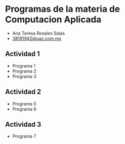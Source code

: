 # Programas de la materia de Computacion Aplicada
- Ana Teresa Rosales Salas
- 38191942@uaz.com.mx

## Actividad 1
- Programa 1
- Programa 2
- Programa 3 

## Actividad 2 
- Programa 5
- Programa 6 

## Actividad 3
- Programa 7